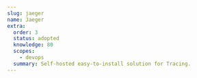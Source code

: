 ```yaml
---
slug: jaeger
name: Jaeger
extra:
  order: 3
  status: adopted
  knowledge: 80
  scopes:
    - devops
  summary: Self-hosted easy-to-install solution for Tracing.
---
```

